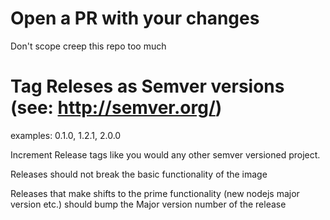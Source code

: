 # Open a PR with your changes

Don't scope creep this repo too much

# Tag Releses as Semver versions (see: http://semver.org/)

examples: 0.1.0, 1.2.1, 2.0.0

Increment Release tags like you would any other semver versioned project.

Releases should not break the basic functionality of the image

Releases that make shifts to the prime functionality (new nodejs major version etc.) should bump the Major version number of the release